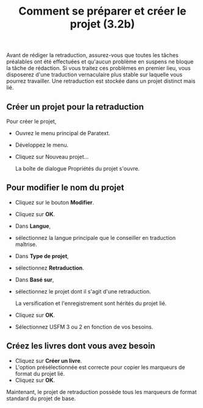 ﻿---
title: Comment se préparer et créer le projet (3.2b)
---
Avant de rédiger la retraduction, assurez-vous que toutes les tâches préalables ont été effectuées et qu'aucun problème en suspens ne bloque la tâche de rédaction. Si vous traitez ces problèmes en premier lieu, vous disposerez d'une traduction vernaculaire plus stable sur laquelle vous pourrez travailler. Une retraduction est stockée dans un projet distinct mais lié.

## Créer un projet pour la retraduction

Pour créer le projet,

-   Ouvrez le menu principal de Paratext.
-   Développez le menu.
-   Cliquez sur Nouveau projet...

    La boîte de dialogue Propriétés du projet s'ouvre.

## Pour modifier le nom du projet

-   Cliquez sur le bouton **Modifier**.
-   Cliquez sur **OK**.
-   Dans **Langue**,
-   sélectionnez la langue principale que le conseiller en traduction maîtrise.
-   Dans **Type de projet**,
-   sélectionnez **Retraduction**.
-   Dans **Basé sur**,
-   sélectionnez le projet dont il s'agit d'une retraduction.

    La versification et l'enregistrement sont hérités du projet lié.

-   Cliquez sur **OK**.
-   Sélectionnez USFM 3 ou 2 en fonction de vos besoins.

## Créez les livres dont vous avez besoin

-   Cliquez sur **Créer un livre**.
-   L'option présélectionnée est correcte pour copier les marqueurs de format du projet lié.
-   Cliquez sur **OK**.

Maintenant, le projet de retraduction possède tous les marqueurs de format standard du projet de base.

